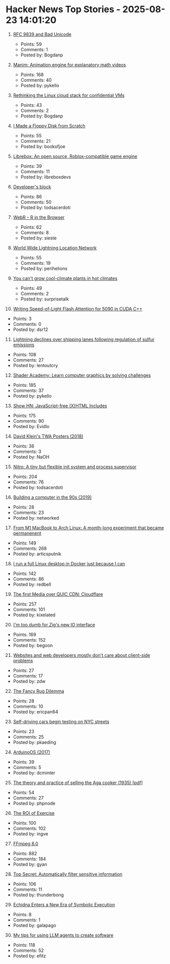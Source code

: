 # Hacker News Top Stories - 2025-08-23 14:01:20

1. [RFC 9839 and Bad Unicode](https://www.tbray.org/ongoing/When/202x/2025/08/14/RFC9839)
   - Points: 59
   - Comments: 1
   - Posted by: Bogdanp

2. [Manim: Animation engine for explanatory math videos](https://github.com/3b1b/manim)
   - Points: 168
   - Comments: 40
   - Posted by: pykello

3. [Rethinking the Linux cloud stack for confidential VMs](https://lwn.net/Articles/1030818/)
   - Points: 43
   - Comments: 2
   - Posted by: Bogdanp

4. [I Made a Floppy Disk from Scratch](https://kottke.org/25/08/i-made-a-floppy-disk-from-scratch)
   - Points: 55
   - Comments: 21
   - Posted by: bookofjoe

5. [Librebox: An open source, Roblox-compatible game engine](https://github.com/librebox-devs/librebox-demo)
   - Points: 39
   - Comments: 11
   - Posted by: libreboxdevs

6. [Developer's block](https://underlap.org/developers-block/)
   - Points: 86
   - Comments: 50
   - Posted by: todsacerdoti

7. [WebR – R in the Browser](https://docs.r-wasm.org/webr/latest/)
   - Points: 62
   - Comments: 8
   - Posted by: sieste

8. [World Wide Lightning Location Network](https://wwlln.net/)
   - Points: 55
   - Comments: 19
   - Posted by: perihelions

9. [You can't grow cool-climate plants in hot climates](https://www.crimepaysbutbotanydoesnt.com/blog/why-you-cant-grow-cool-climate-plants-in-hot-climates)
   - Points: 49
   - Comments: 2
   - Posted by: surprisetalk

10. [Writing Speed-of-Light Flash Attention for 5090 in CUDA C++](https://gau-nernst.github.io/fa-5090/)
   - Points: 3
   - Comments: 0
   - Posted by: dsr12

11. [Lightning declines over shipping lanes following regulation of sulfur emissions](https://theconversation.com/the-world-regulated-sulfur-in-ship-fuels-and-the-lightning-stopped-249445)
   - Points: 108
   - Comments: 27
   - Posted by: lentoutcry

12. [Shader Academy: Learn computer graphics by solving challenges](https://shaderacademy.com/)
   - Points: 185
   - Comments: 37
   - Posted by: pykello

13. [Show HN: JavaScript-free (X)HTML Includes](https://github.com/Evidlo/xsl-website)
   - Points: 175
   - Comments: 90
   - Posted by: Evidlo

14. [David Klein's TWA Posters (2018)](https://flashbak.com/david-kleins-magnificent-twa-posters-404428/)
   - Points: 36
   - Comments: 3
   - Posted by: NaOH

15. [Nitro: A tiny but flexible init system and process supervisor](https://git.vuxu.org/nitro/about/)
   - Points: 204
   - Comments: 76
   - Posted by: todsacerdoti

16. [Building a computer in the 90s (2019)](https://dfarq.homeip.net/building-a-computer-in-the-90s/)
   - Points: 28
   - Comments: 23
   - Posted by: networked

17. [From M1 MacBook to Arch Linux: A month-long experiment that became permanenent](https://www.ssp.sh/blog/macbook-to-arch-linux-omarchy/)
   - Points: 149
   - Comments: 268
   - Posted by: articsputnik

18. [I run a full Linux desktop in Docker just because I can](https://www.howtogeek.com/i-run-a-full-linux-desktop-in-docker-just-because-i-can/)
   - Points: 142
   - Comments: 86
   - Posted by: redbell

19. [The first Media over QUIC CDN: Cloudflare](https://moq.dev/blog/first-cdn/)
   - Points: 257
   - Comments: 101
   - Posted by: kixelated

20. [I'm too dumb for Zig's new IO interface](https://www.openmymind.net/Im-Too-Dumb-For-Zigs-New-IO-Interface/)
   - Points: 169
   - Comments: 152
   - Posted by: begoon

21. [Websites and web developers mostly don't care about client-side problems](https://utcc.utoronto.ca/~cks/space/blog/web/WebsitesDontCareAboutClients)
   - Points: 27
   - Comments: 17
   - Posted by: zdw

22. [The Fancy Rug Dilemma](https://epan.land/essays/2025-8_FancyRugDilemma)
   - Points: 28
   - Comments: 10
   - Posted by: ericpan64

23. [Self-driving cars begin testing on NYC streets](https://www.amny.com/nyc-transit/self-driving-cars-nyc-first-permit-waymo/)
   - Points: 23
   - Comments: 25
   - Posted by: pkaeding

24. [ArduinoOS (2017)](https://github.com/DrBubble/ArduinoOS)
   - Points: 39
   - Comments: 5
   - Posted by: dcminter

25. [The theory and practice of selling the Aga cooker (1935) [pdf]](https://comeadwithus.wordpress.com/wp-content/uploads/2012/08/the-theory-and-practice-of-selling-the-aga-cooker.pdf)
   - Points: 54
   - Comments: 27
   - Posted by: phpnode

26. [The ROI of Exercise](https://herman.bearblog.dev/exercise/)
   - Points: 100
   - Comments: 102
   - Posted by: ingve

27. [FFmpeg 8.0](https://ffmpeg.org/index.html#pr8.0)
   - Points: 882
   - Comments: 184
   - Posted by: gyan

28. [Top Secret: Automatically filter sensitive information](https://thoughtbot.com/blog/top-secret)
   - Points: 106
   - Comments: 11
   - Posted by: thunderbong

29. [Echidna Enters a New Era of Symbolic Execution](https://gustavo-grieco.github.io/blog/echidna-symexec/)
   - Points: 8
   - Comments: 1
   - Posted by: galapago

30. [My tips for using LLM agents to create software](https://efitz-thoughts.blogspot.com/2025/08/my-experience-creating-software-with_22.html)
   - Points: 118
   - Comments: 52
   - Posted by: efitz

